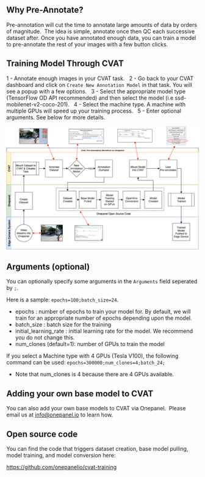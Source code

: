 ## Why Pre-Annotate?
Pre-annotation will cut the time to annotate large amounts of data by orders of magnitude.  The idea is simple, annotate once then QC each successive dataset after.
Once you have annotated enough data, you can train a model to pre-annotate the rest of your images with a few button clicks.

## Training Model Through CVAT

1 - Annotate enough images in your CVAT task.  
2 - Go back to your CVAT dashboard and click on `Create New Annotation Model` in that task. You will see a popup with a few options.  
3 - Select the appropriate model type (TensorFlow OD API recommended) and then select the model (i.e ssd-mobilenet-v2-coco-201).  
4 - Select the machine type. A machine with multiple GPUs will speed up your training process.  
5 - Enter optional arguments. See below for more details.  

![CVAT flowchart](../assets/img/auto-annotation-v.2.0.png?raw=true)

## Arguments (optional)

You can optionally specify some arguments in the `Arguments` field seperated by `;`. 

Here is a sample: `epochs=100;batch_size=24`. 

- epochs : number of epochs to train your model for. By default, we will train for an appropriate number of epochs depending upon the model.
- batch_size : batch size for the training
- initial_learning_rate : initial learning rate for the model. We recommend you do not change this.
- num_clones (default=1): number of GPUs to train the model 

If you select a Machine type with 4 GPUs (Tesla V100), the following command can be used:
`epochs=300000;num_clones=4;batch_24;`

- Note that num_clones is 4 because there are 4 GPUs available.

## Adding your own base model to CVAT

You can also add your own base models to CVAT via Onepanel.  Please email us at info@onepanel.io to learn how.

## Open source code

You can find the code that triggers dataset creation, base model pulling, model training, and model conversion here:

https://github.com/onepanelio/cvat-training
